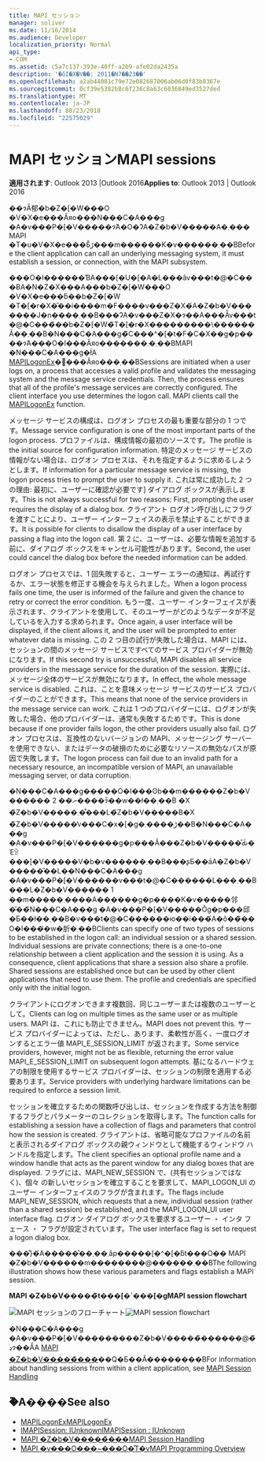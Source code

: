 ```yaml
---
title: MAPI セッション
manager: soliver
ms.date: 11/16/2014
ms.audience: Developer
localization_priority: Normal
api_type:
- COM
ms.assetid: c5a7c137-393e-40ff-a2b9-afe02da2435a
description: '�ŏI�X�V��: 2011�N7��23��'
ms.openlocfilehash: a2ab44081c79e72e082687006ab06d0f83b8367e
ms.sourcegitcommit: 0cf39e5382b8c6f236c8a63c6036849ed3527ded
ms.translationtype: MT
ms.contentlocale: ja-JP
ms.lasthandoff: 08/23/2018
ms.locfileid: "22575029"
---
```

# <a name="mapi-sessions"></a><span data-ttu-id="b41b2-103">MAPI セッション</span><span class="sxs-lookup"><span data-stu-id="b41b2-103">MAPI sessions</span></span>

<span data-ttu-id="b41b2-104">**適用されます**: Outlook 2013 |Outlook 2016</span><span class="sxs-lookup"><span data-stu-id="b41b2-104">**Applies to**: Outlook 2013 | Outlook 2016</span></span> 
  
<span data-ttu-id="b41b2-105">��ɂȂ郁�b�Z�[�W���O �V�X�e���Ăяo���N���C�A���g �A�v���P�[�V�����ɂ́A�O�ɁA�Z�b�V�����A�܂��� MAPI �T�u�V�X�e���Ƃ̐ڑ���m������K�v������܂��B</span><span class="sxs-lookup"><span data-stu-id="b41b2-105">Before the client application can call an underlying messaging system, it must establish a session, or connection, with the MAPI subsystem.</span></span>
  
<span data-ttu-id="b41b2-p101">���O�I������ƁA���[�U�[�A�L���ȃv���t�@�C���ɃA�N�Z�X���A���b�Z�[�W���O �V�X�e���ƃ��b�Z�[�W �T�[�r�X�̎��i����m�F����v���Z�X�́A�Z�b�V�������J�n����܂��B���ɁA�v���Z�X�ɂ��A���ׂẴv���t�@�C���̃��b�Z�[�W�̃T�[�r�X���������\������Ă��܂��B�N���C�A���g�̃C���^�[�t�F�C�X��g�p����ɂ́A���O�I���Ăяo�������܂�܂��BMAPI �N���C�A���g�ł́A [MAPILogonEx](mapilogonex.md)�֐���Ăяo���܂��B</span><span class="sxs-lookup"><span data-stu-id="b41b2-p101">Sessions are initiated when a user logs on, a process that accesses a valid profile and validates the messaging system and the message service credentials. Then, the process ensures that all of the profile's message services are correctly configured. The client interface you use determines the logon call. MAPI clients call the [MAPILogonEx](mapilogonex.md) function.</span></span> 
  
<span data-ttu-id="b41b2-110">メッセージ サービスの構成は、ログオン プロセスの最も重要な部分の 1 つです。</span><span class="sxs-lookup"><span data-stu-id="b41b2-110">Message service configuration is one of the most important parts of the logon process.</span></span> <span data-ttu-id="b41b2-111">プロファイルは、構成情報の最初のソースです。</span><span class="sxs-lookup"><span data-stu-id="b41b2-111">The profile is the initial source for configuration information.</span></span> <span data-ttu-id="b41b2-112">特定のメッセージ サービスの情報がない場合は、ログオン プロセスは、それを指定するように求めるしようとします。</span><span class="sxs-lookup"><span data-stu-id="b41b2-112">If information for a particular message service is missing, the logon process tries to prompt the user to supply it.</span></span> <span data-ttu-id="b41b2-113">これは常に成功した 2 つの理由: 最初に、ユーザーに確認が必要です] ダイアログ ボックスが表示します。</span><span class="sxs-lookup"><span data-stu-id="b41b2-113">This is not always successful for two reasons: First, prompting the user requires the display of a dialog box.</span></span> <span data-ttu-id="b41b2-114">クライアント ログオン呼び出しにフラグを渡すことにより、ユーザー インターフェイスの表示を禁止することができます。</span><span class="sxs-lookup"><span data-stu-id="b41b2-114">It is possible for clients to disallow the display of a user interface by passing a flag into the logon call.</span></span> <span data-ttu-id="b41b2-115">第 2 に、ユーザーは、必要な情報を追加する前に、ダイアログ ボックスをキャンセル可能性があります。</span><span class="sxs-lookup"><span data-stu-id="b41b2-115">Second, the user could cancel the dialog box before the needed information can be added.</span></span>
  
<span data-ttu-id="b41b2-116">ログオン プロセスでは、1 回失敗すると、ユーザー エラーの通知は、再試行するか、エラー状態を修正する機会を与えられました。</span><span class="sxs-lookup"><span data-stu-id="b41b2-116">When a logon process fails one time, the user is informed of the failure and given the chance to retry or correct the error condition.</span></span> <span data-ttu-id="b41b2-117">もう一度、ユーザー インターフェイスが表示されます、クライアントを使用して、そのユーザーがどのようなデータが不足しているを入力する求められます。</span><span class="sxs-lookup"><span data-stu-id="b41b2-117">Once again, a user interface will be displayed, if the client allows it, and the user will be prompted to enter whatever data is missing.</span></span> <span data-ttu-id="b41b2-118">この 2 つ目の試行が失敗した場合は、MAPI には、セッションの間のメッセージ サービスですべてのサービス プロバイダーが無効になります。</span><span class="sxs-lookup"><span data-stu-id="b41b2-118">If this second try is unsuccessful, MAPI disables all service providers in the message service for the duration of the session.</span></span> <span data-ttu-id="b41b2-119">実際には、メッセージ全体のサービスが無効になります。</span><span class="sxs-lookup"><span data-stu-id="b41b2-119">In effect, the whole message service is disabled.</span></span> <span data-ttu-id="b41b2-120">これは、ことを意味メッセージ サービスのサービス プロバイダーのことができます。</span><span class="sxs-lookup"><span data-stu-id="b41b2-120">This means that none of the service providers in the message service can work.</span></span> <span data-ttu-id="b41b2-121">これは 1 つのプロバイダーには、ログオンが失敗した場合、他のプロバイダーは、通常も失敗するためです。</span><span class="sxs-lookup"><span data-stu-id="b41b2-121">This is done because if one provider fails logon, the other providers usually also fail.</span></span> <span data-ttu-id="b41b2-122">ログオン プロセスは、互換性のないバージョンの MAPI、メッセージング サーバーを使用できない、またはデータの破損のために必要なリソースの無効なパスが原因で失敗します。</span><span class="sxs-lookup"><span data-stu-id="b41b2-122">The logon process can fail due to an invalid path for a necessary resource, an incompatible version of MAPI, an unavailable messaging server, or data corruption.</span></span> 
  
<span data-ttu-id="b41b2-p104">�N���C�A���g�����O�I���ʘb��m������Z�b�V������ 2 ��ނ̂����ꂩ��w��ł��܂��B �X �̃Z�b�V�����܂��͋��L�̃Z�b�V�����B�X �̃Z�b�V�����̓v���C�x�[�g�ڑ����܂��B�N���C�A���g �A�v���P�[�V������g�p���Ă���Z�b�V�����̊Ԃ̈�Έꃊ���[�V�����V�b�v������܂��B���ʂƂ��āA�Z�b�V�����̋��L��N���C�A���g �A�v���P�[�V������v���t�@�C������L���܂��B���L�Z�b�V������ 1 ��m�����܂����A������g�p����K�v�����邻�̑��̃N���C�A���g �A�v���P�[�V�����Ŏg�p���邱�Ƃ��ł��܂��B�v���t�@�C������ю��i���́A�ŏ��̃��O�I���݂̂�w�肵�܂��B</span><span class="sxs-lookup"><span data-stu-id="b41b2-p104">Clients can specify one of two types of sessions to be established in the logon call: an individual session or a shared session. Individual sessions are private connections; there is a one-to-one relationship between a client application and the session it is using. As a consequence, client applications that share a session also share a profile. Shared sessions are established once but can be used by other client applications that need to use them. The profile and credentials are specified only with the initial logon.</span></span> 
  
<span data-ttu-id="b41b2-128">クライアントにログオンできます複数回、同じユーザーまたは複数のユーザーとして。</span><span class="sxs-lookup"><span data-stu-id="b41b2-128">Clients can log on multiple times as the same user or as multiple users.</span></span> <span data-ttu-id="b41b2-129">MAPI は、これにも防止できません。</span><span class="sxs-lookup"><span data-stu-id="b41b2-129">MAPI does not prevent this.</span></span> <span data-ttu-id="b41b2-130">サービス プロバイダーによっては、ただし、あります、柔軟性が高く、一度ログオンするとエラー値 MAPI_E_SESSION_LIMIT が返されます。</span><span class="sxs-lookup"><span data-stu-id="b41b2-130">Some service providers, however, might not be as flexible, returning the error value MAPI_E_SESSION_LIMIT on subsequent logon attempts.</span></span> <span data-ttu-id="b41b2-131">基になるハードウェアの制限を使用するサービス プロバイダーは、セッションの制限を適用する必要あります。</span><span class="sxs-lookup"><span data-stu-id="b41b2-131">Service providers with underlying hardware limitations can be required to enforce a session limit.</span></span>
  
<span data-ttu-id="b41b2-132">セッションを確立するための関数呼び出しは、セッションを作成する方法を制御するフラグとパラメーターのコレクションを取得します。</span><span class="sxs-lookup"><span data-stu-id="b41b2-132">The function calls for establishing a session have a collection of flags and parameters that control how the session is created.</span></span> <span data-ttu-id="b41b2-133">クライアントは、省略可能なプロファイルの名前と表示されるダイアログ ボックスの親ウィンドウとして機能するウィンドウ ハンドルを指定します。</span><span class="sxs-lookup"><span data-stu-id="b41b2-133">The client specifies an optional profile name and a window handle that acts as the parent window for any dialog boxes that are displayed.</span></span> <span data-ttu-id="b41b2-134">フラグには、MAPI_NEW_SESSION で、(共有セッションではなく)、個々 の新しいセッションを確立することを要求して、MAPI_LOGON_UI のユーザー インターフェイスのフラグが含まれます。</span><span class="sxs-lookup"><span data-stu-id="b41b2-134">The flags include MAPI_NEW_SESSION, which requests that a new, individual session (rather than a shared session) be established, and the MAPI_LOGON_UI user interface flag.</span></span> <span data-ttu-id="b41b2-135">ログオン ダイアログ ボックスを要求するユーザー ・ インタ フェース ・ フラグが設定されています。</span><span class="sxs-lookup"><span data-stu-id="b41b2-135">The user interface flag is set to request a logon dialog box.</span></span>
  
<span data-ttu-id="b41b2-136">���̐}�́A�����̂��܂��܂ȃp�����[�^�[�ƃt���O�� MAPI �Z�b�V������m��������@������܂��B</span><span class="sxs-lookup"><span data-stu-id="b41b2-136">The following illustration shows how these various parameters and flags establish a MAPI session.</span></span>
  
<span data-ttu-id="b41b2-137">**MAPI �Z�b�V�����̃t���[�\`���[�g**</span><span class="sxs-lookup"><span data-stu-id="b41b2-137">**MAPI session flowchart**</span></span>
  
<span data-ttu-id="b41b2-138">![MAPI セッションのフローチャート](media/amapi_47.gif "MAPI セッションのフローチャート")</span><span class="sxs-lookup"><span data-stu-id="b41b2-138">![MAPI session flowchart](media/amapi_47.gif "MAPI session flowchart")</span></span>
  
<span data-ttu-id="b41b2-139">�N���C�A���g �A�v���P�[�V���������Z�b�V�����̏������@�̏ڍׂɂ��ẮA [MAPI �Z�b�V�����̏���](mapi-session-handling.md)��Q�Ƃ��Ă��������B</span><span class="sxs-lookup"><span data-stu-id="b41b2-139">For information about handling sessions from within a client application, see [MAPI Session Handling](mapi-session-handling.md)</span></span>
  
## <a name="see-also"></a><span data-ttu-id="b41b2-140">�֘A����</span><span class="sxs-lookup"><span data-stu-id="b41b2-140">See also</span></span>

- [<span data-ttu-id="b41b2-141">MAPILogonEx</span><span class="sxs-lookup"><span data-stu-id="b41b2-141">MAPILogonEx</span></span>](mapilogonex.md)  
- [<span data-ttu-id="b41b2-142">IMAPISession: IUnknown</span><span class="sxs-lookup"><span data-stu-id="b41b2-142">IMAPISession : IUnknown</span></span>](imapisessioniunknown.md)
- [<span data-ttu-id="b41b2-143">MAPI �Z�b�V�����̏���</span><span class="sxs-lookup"><span data-stu-id="b41b2-143">MAPI Session Handling</span></span>](mapi-session-handling.md)  
- [<span data-ttu-id="b41b2-144">MAPI �v���O���~���O�̊T�v</span><span class="sxs-lookup"><span data-stu-id="b41b2-144">MAPI Programming Overview</span></span>](mapi-programming-overview.md)

